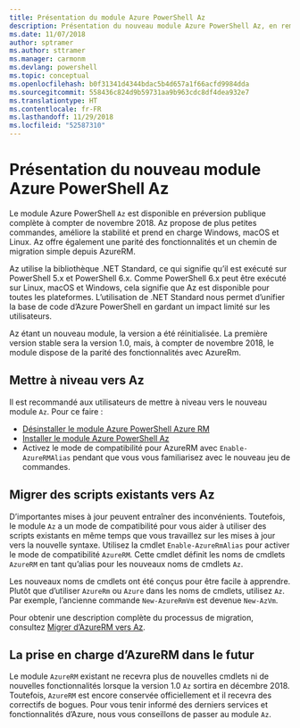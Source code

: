 ```yaml
---
title: Présentation du module Azure PowerShell Az
description: Présentation du nouveau module Azure PowerShell Az, en remplacement du module AzureRM.
ms.date: 11/07/2018
author: sptramer
ms.author: sttramer
ms.manager: carmonm
ms.devlang: powershell
ms.topic: conceptual
ms.openlocfilehash: b0f31341d4344bdac5b4d657a1f66acfd9984dda
ms.sourcegitcommit: 558436c824d9b59731aa9b963cdc8df4dea932e7
ms.translationtype: HT
ms.contentlocale: fr-FR
ms.lasthandoff: 11/29/2018
ms.locfileid: "52587310"
---
```

# <a name="introducing-the-new-azure-powershell-az-module"></a>Présentation du nouveau module Azure PowerShell Az

Le module Azure PowerShell `Az` est disponible en préversion publique complète à compter de novembre 2018.
Az propose de plus petites commandes, améliore la stabilité et prend en charge Windows, macOS et Linux. Az offre également une parité des fonctionnalités et un chemin de migration simple depuis AzureRM.

Az utilise la bibliothèque .NET Standard, ce qui signifie qu’il est exécuté sur PowerShell 5.x et PowerShell 6.x.
Comme PowerShell 6.x peut être exécuté sur Linux, macOS et Windows, cela signifie que Az est disponible pour toutes les plateformes.
L’utilisation de .NET Standard nous permet d’unifier la base de code d’Azure PowerShell en gardant un impact limité sur les utilisateurs.

Az étant un nouveau module, la version a été réinitialisée. La première version stable sera la version 1.0, mais, à compter de novembre 2018, le module dispose de la parité des fonctionnalités avec AzureRm.

## <a name="upgrade-to-az"></a>Mettre à niveau vers Az

Il est recommandé aux utilisateurs de mettre à niveau vers le nouveau module `Az`. Pour ce faire :

* [Désinstaller le module Azure PowerShell Azure RM](/powershell/azure/uninstall-azurerm-ps)
* [Installer le module Azure PowerShell Az](/powershell/azure/install-az-ps)
* Activez le mode de compatibilité pour AzureRM avec `Enable-AzureRMAlias` pendant que vous vous familiarisez avec le nouveau jeu de commandes.

## <a name="migrate-existing-scripts-to-az"></a>Migrer des scripts existants vers Az

D’importantes mises à jour peuvent entraîner des inconvénients. Toutefois, le module `Az` a un mode de compatibilité pour vous aider à utiliser des scripts existants en même temps que vous travaillez sur les mises à jour vers la nouvelle syntaxe. Utilisez la cmdlet `Enable-AzureRmAlias` pour activer le mode de compatibilité `AzureRM`. Cette cmdlet définit les noms de cmdlets `AzureRM` en tant qu’alias pour les nouveaux noms de cmdlets `Az`.

Les nouveaux noms de cmdlets ont été conçus pour être facile à apprendre. Plutôt que d’utiliser `AzureRm` ou `Azure` dans les noms de cmdlets, utilisez `Az`. Par exemple, l’ancienne commande `New-AzureRmVm` est devenue `New-AzVm`.

Pour obtenir une description complète du processus de migration, consultez [Migrer d’AzureRM vers Az](migrate-from-azurerm-to-az.md).

## <a name="the-future-of-support-for-azurerm"></a>La prise en charge d’AzureRM dans le futur

Le module `AzureRM` existant ne recevra plus de nouvelles cmdlets ni de nouvelles fonctionnalités lorsque la version 1.0 `Az` sortira en décembre 2018. Toutefois, `AzureRM` est encore conservée officiellement et il recevra des correctifs de bogues. Pour vous tenir informé des derniers services et fonctionnalités d’Azure, nous vous conseillons de passer au module `Az`.